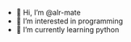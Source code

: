 - 👋 Hi, I’m @alr-mate
- 👀 I’m interested in programming
- 🌱 I’m currently learning python

<!---
alr-mate/alr-mate is a ✨ special ✨ repository because its `README.md` (this file) appears on your GitHub profile.
You can click the Preview link to take a look at your changes.
--->

